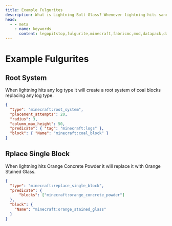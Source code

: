 ```yaml
---
title: Example Fulgurites
description: What is Lightning Bolt Glass? Whenever lightning hits sand it turns into glass.
head:
  - - meta
    - name: keywords
      content: legopitstop,fulgurite,minecraft,fabricmc,mod,datapack,datadriven,customizable
---
```


# Example Fulgurites

## Root System

When lightning hits any log type it will create a root system of coal blocks replacing any log type.

```json
{
  "type": "minecraft:root_system",
  "placement_attempts": 20,
  "radius": 3,
  "column_max_height": 50,
  "predicate": { "tag": "minecraft:logs" },
  "block": { "Name": "minecraft:coal_block" }
}
```

## Rplace Single Block

When lightning hits Orange Concrete Powder it will replace it with Orange Stained Glass.

```json
{
  "type": "minecraft:replace_single_block",
  "predicate": {
      "blocks": ["minecraft:orange_concrete_powder"]
  },
  "block": {
    "Name": "minecraft:orange_stained_glass"
  }
}
```